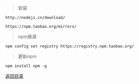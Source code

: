 
> 安装

    http://nodejs.cn/download/
    
    https://npm.taobao.org/mirrors/

> npm换源

    npm config set registry https://registry.npm.taobao.org/
    
> 更新npm

    npm install npm -g
    
    


[返回目录](../README.md)